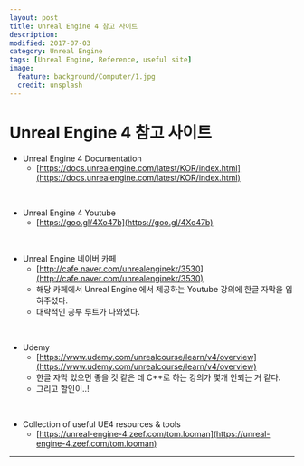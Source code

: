 ```yaml
---
layout: post
title: Unreal Engine 4 참고 사이트 
description:
modified: 2017-07-03
category: Unreal Engine
tags: [Unreal Engine, Reference, useful site]
image:
  feature: background/Computer/1.jpg
  credit: unsplash
---
```


# Unreal Engine 4 참고 사이트

* Unreal Engine 4 Documentation
  - [https://docs.unrealengine.com/latest/KOR/index.html](https://docs.unrealengine.com/latest/KOR/index.html)

<br/>

* Unreal Engine 4 Youtube
  - [https://goo.gl/4Xo47b](https://goo.gl/4Xo47b)

<br/>

* Unreal Engine 네이버 카페
  - [http://cafe.naver.com/unrealenginekr/3530](http://cafe.naver.com/unrealenginekr/3530)
  - 해당 카페에서 Unreal Engine 에서 제공하는 Youtube 강의에 한글 자막을 입혀주셨다.
  - 대략적인 공부 루트가 나와있다.

<br/>

* Udemy
  - [https://www.udemy.com/unrealcourse/learn/v4/overview](https://www.udemy.com/unrealcourse/learn/v4/overview)
  - 한글 자막 있으면 좋을 것 같은 데 C++로 하는 강의가 몇개 안되는 거 같다.
  - 그리고 할인이..!

<br/>

* Collection of useful UE4 resources & tools
  - [https://unreal-engine-4.zeef.com/tom.looman](https://unreal-engine-4.zeef.com/tom.looman)


--- 